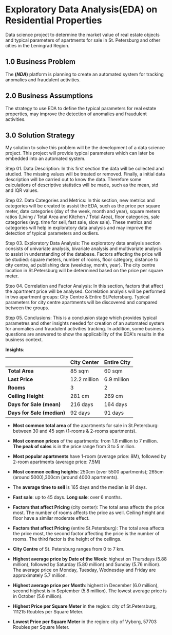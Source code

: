 # Exploratory Data Analysis(EDA) on Residential Properties

Data science project to determine the market value of real estate objects and typical parameters of apartments for sale in St. Petersburg and other cities in the Leningrad Region.

## 1.0 Business Problem

The **(*NDA*)** platform is planning to create an automated system for tracking anomalies and fraudulent activities. 

## 2.0 Business Assumptions
The strategy to use EDA to define the typical parameters for real estate properties, may improve the detection of anomalies and fraudulent activities.

## 3.0 Solution Strategy

My solution to solve this problem will be the development of a data science project. This project will provide typical parameters which can later be embedded into an automated system.

Step 01. Data Description: In this first section the data will be collected and studied. The missing values will be treated or removed. Finally, a initial data description will be carried out to know the data. Therefore some calculations of descriptive statistics will be made, such as the mean, std and IQR values.

Step 02. Data Categories and Metrics: In this section, new metrics and categories will be created to assist the EDA, such as the price per square meter, date categories (day of the week, month and year), square meters ratios (Living / Total Area and Kitchen / Total Area), floor categories, sale categories (avg. time for sell, fast sale, slow sale). These metrics and categories will help in exploratory data analysis and may improve the detection of typical parameters and outliers.

Step 03. Exploratory Data Analysis: The exploratory data analysis section consists of univariate analysis, bivariate analysis and multivariate analysis to assist in understanding of the database. Factors affecting the price will be studied: square meters, number of rooms, floor category, distance to city centre, ad publishing date (weekday, month, year). The city centre location in St.Petersburg will be determined based on the price per square meter.

Steo 04. Correlation and Factor Analysis: In this section, factors that affect the apartment price will be analysed. Correlation analysis will be performed in two apartment groups: City Centre & Entire St.Petersburg. Typical parameters for city centre apartments will be discovered and compared between the groups.

Step 05. Conclusions: This is a conclusion stage which provides typical parametres and other insights needed for creation of an automated system for anomalies and fraudulent activities tracking. In addition, some business questions are answered to show the applicability of the EDA's results in the business context.

**Insights**:

|              | **City Center** | **Entire City** |
|--------------------|-----------------|-----------------|
| **Total Area**     | 85 sqm          | 60 sqm          |
| **Last Price**     | 12.2 million    | 6.9 million     |
| **Rooms**          | 3               | 2               |
| **Ceiling Height** | 281 cm          | 269 cm          |
| **Days for Sale (mean)**  | 216 days             | 164 days             |
| **Days for Sale (median)**  | 92 days             | 91 days             |

* **Most common total area** of the apartments for sale in St.Petersburg: between 30 and 45 sqm (1-rooms & 2-rooms apartments).

* **Most common prices** of the apartments: from 1.8 million to 7 million. **The peak of sales** is in the price range from 3 to 5 million.

* **Most popular apartments** have 1-room (average price: 8М), followed by 2-room apartments (average price: 7.5М)

* **Most common ceiling heights**: 250cm (over 5500 apartments); 265cm (around 5000),300cm (around 4000 apartments).

* The **average time to sell** is 165 days and the median is 91 days.

* **Fast sale**: up to 45 days. **Long sale**: over 6 months.

* **Factors that affect Pricing** (city center): The total area affects the price most. The number of rooms affects the price as well. Ceiling height and floor have a similar moderate effect.

* **Factors that affect Pricing** (entire St.Petersburg): The total area affects the price most, the second factor affecting the price is the number of rooms. The third factor is the height of the ceilings.

* **City Centre** of St. Petersburg ranges from 0 to 7 km.

* **Highest average price by Date of the Week**: highest on Thursdays (5.88 million), followed by Saturday (5.80 million) and Sunday (5.76 million). The average price on Monday, Tuesday, Wednesday and Friday are approximately 5.7 million.

* **Highest average price per Month**: highest in December (6.0 million), second highest is in September (5.8 million). The lowest average price is in October (5.6 million).

* **Highest Price per Square Meter** in the region: city of St.Petersburg, 111215 Roubles per Square Meter.
* **Lowest Price per Square Meter** in the region: city of Vyborg, 57703 Roubles per Square Meter.

